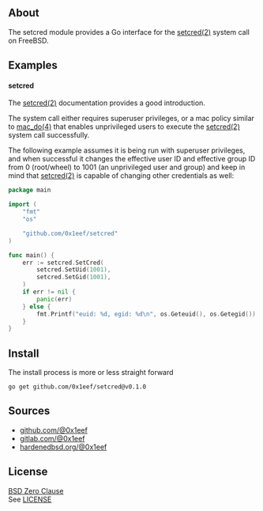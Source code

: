 ## About

The setcred module provides a Go interface for the
[setcred(2)](https://man.freebsd.org/setcred) system
call on FreeBSD.


## Examples

#### setcred

The [setcred(2)](https://man.freebsd.org/cgi/man.cgi?setcred)
documentation provides a good introduction.

The system call either requires superuser privileges, or a mac policy
similar to [mac_do(4)](https://man.freebsd.org/cgi/man.cgi?mac_do)
that enables unprivileged users to execute the [setcred(2)](https://man.freebsd.org/cgi/man.cgi?setcred)
system call successfully.

The following example assumes it is being run with superuser privileges,
and when successful it changes the effective user ID and effective group
ID from 0 (root/wheel) to 1001 (an unprivileged user and group) and keep
in mind that [setcred(2)](https://man.freebsd.org/cgi/man.cgi?setcred) is
capable of changing other credentials as well:

```go
package main

import (
	"fmt"
	"os"

	"github.com/0x1eef/setcred"
)

func main() {
	err := setcred.SetCred(
		setcred.SetUid(1001),
		setcred.SetGid(1001),
	)
	if err != nil {
		panic(err)
	} else {
		fmt.Printf("euid: %d, egid: %d\n", os.Geteuid(), os.Getegid())
	}
}
```

## Install

The install process is more or less straight forward

    go get github.com/0x1eef/setcred@v0.1.0

## Sources

* [github.com/@0x1eef](https://github.com/0x1eef/setcred#readme)
* [gitlab.com/@0x1eef](https://gitlab.com/0x1eef/setcred#about)
* [hardenedbsd.org/@0x1eef](https://git.HardenedBSD.org/0x1eef/setcred#about)

## License

[BSD Zero Clause](https://choosealicense.com/licenses/0bsd/)
<br>
See [LICENSE](./LICENSE)